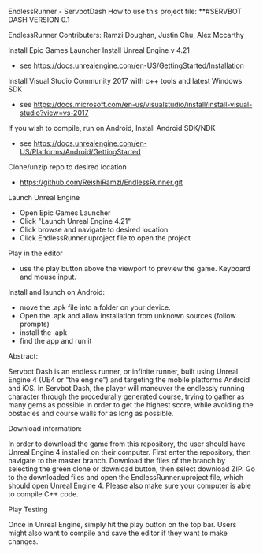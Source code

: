 EndlessRunner - ServbotDash
How to use this project file:
**#SERVBOT DASH VERSION 0.1

EndlessRunner
Contributers: Ramzi Doughan, Justin Chu, Alex Mccarthy

Install Epic Games Launcher
Install Unreal Engine v 4.21
- see https://docs.unrealengine.com/en-US/GettingStarted/Installation

Install Visual Studio Community 2017 with c++ tools and latest Windows SDK
- see https://docs.microsoft.com/en-us/visualstudio/install/install-visual-studio?view=vs-2017

If you wish to compile, run on Android, Install Android SDK/NDK
- see https://docs.unrealengine.com/en-US/Platforms/Android/GettingStarted

Clone/unzip repo to desired location
- https://github.com/ReishiRamzi/EndlessRunner.git

Launch Unreal Engine
- Open Epic Games Launcher
- Click "Launch Unreal Engine 4.21" 
- Click browse and navigate to desired location
- Click EndlessRunner.uproject file to open the project

Play in the editor
- use the play button above the viewport to preview the game. Keyboard and mouse input.

Install and launch on Android:
- move the .apk file into a folder on your device. 
- Open the .apk and allow installation from unknown sources (follow prompts)
- install the .apk
- find the app and run it

Abstract:

Servbot Dash is an endless runner, or infinite runner, built using Unreal Engine 4 (UE4 or “the engine”) and targeting the mobile platforms Android and iOS. In Servbot Dash, the player will maneuver the endlessly running character through the procedurally generated course, trying to gather as many gems as possible in order to get the highest score, while avoiding the obstacles and course walls for as long as possible. 

Download information:

In order to download the game from this repository, the user should have Unreal Engine 4 installed on their computer. 
First enter the repository, then navigate to the master branch. Download the files of the branch by selecting the green clone or download button, then select download ZIP.
Go to the downloaded files and open the EndlessRunner.uproject file, which should open Unreal Engine 4. Please also make sure your computer is able to compile C++ code. 

Play Testing

Once in Unreal Engine, simply hit the play button on the top bar. Users might also want to compile and save the editor if they want to make changes. 
